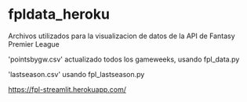 # fpldata_heroku
Archivos utilizados para la visualizacion de datos de la API de Fantasy Premier League


'pointsbygw.csv' actualizado todos los gameweeks, usando fpl_data.py


'lastseason.csv' usando fpl_lastseason.py


https://fpl-streamlit.herokuapp.com/
